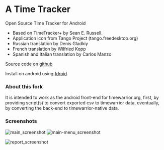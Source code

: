 A Time Tracker 
==============
Open Source Time Tracker for Android


- Based on TimeTracker+ by Sean E. Russell.
- Application icon from Tango Project (tango.freedesktop.org)
- Russian translation by Denis Gladkiy
- French translation by Wilfried Kopp
- Spanish and Italian translation by Carlos Manzo

Source code on [github](https://github.com/netmackan/ATimeTracker)

Install on android using [fdroid](https://f-droid.org/repository/browse/?fdfilter=atimetracker&fdid=com.markuspage.android.atimetracker)

### About this fork
It is intended to work as the android front-end for timewarrior.org, first, by providing script(s) to convert exported csv to timewarrior data, eventually, by converting the back-end to timewarrior-native data.

### Screenshots

![main_screenshot](https://github.com/linuxcaffe/timew-android/blob/master/screenshots/main-screen.png) ![main-menu_screenshot](https://github.com/linuxcaffe/timew-android/blob/master/screenshots/main-screen-menu.png)

![report_screenshot](https://github.com/linuxcaffe/timew-android/blob/master/screenshots/report_screenshot.png)



